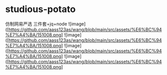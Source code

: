 # studious-potato
仿制网易严选 三件套+jq+node
![image]([https://github.com/aass123as/wang/blob/main/src/assets/%E6%BC%94%E7%A4%BA/151008.png]
![image]([https://github.com/aass123as/wang/blob/main/src/assets/%E6%BC%94%E7%A4%BA/151008.png]
![image]([https://github.com/aass123as/wang/blob/main/src/assets/%E6%BC%94%E7%A4%BA/151008.png]
![image]([https://github.com/aass123as/wang/blob/main/src/assets/%E6%BC%94%E7%A4%BA/151008.png]
